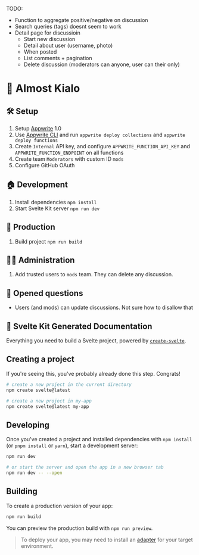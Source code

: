 TODO:

- Function to aggregate positive/negative on discussion
- Search queries (tags) doesnt seem to work
- Detail page for discussioin
  - Start new discussion
  - Detail about user (username, photo)
  - When posted
  - List comments + pagination
  - Delete discussion (moderators can anyone, user can their only)

# 💬 Almost Kialo

## 🛠️ Setup

1. Setup [Appwrite](https://appwrite.io/) 1.0
2. Use [Appwrite CLI](https://appwrite.io/docs/command-line) and run `appwrite deploy collections` and `appwrite deploy functions`
3. Create `Internal` API key, and configure `APPWRITE_FUNCTION_API_KEY` and `APPWRITE_FUNCTION_ENDPOINT` on all functions
4. Create team `Moderators` with custom ID `mods`
5. Configure GitHub OAuth

## 🏠 Development

1. Install dependencies `npm install`
2. Start Svelte Kit server `npm run dev`

## 🚀 Production

1. Build project `npm run build`

## 🧑‍🚒 Administration

1. Add trusted users to `mods` team. They can delete any discussion.

## 🤔 Opened questions

- Users (and mods) can update discussions. Not sure how to disallow that

## 🤖 Svelte Kit Generated Documentation

Everything you need to build a Svelte project, powered by [`create-svelte`](https://github.com/sveltejs/kit/tree/master/packages/create-svelte).

## Creating a project

If you're seeing this, you've probably already done this step. Congrats!

```bash
# create a new project in the current directory
npm create svelte@latest

# create a new project in my-app
npm create svelte@latest my-app
```

## Developing

Once you've created a project and installed dependencies with `npm install` (or `pnpm install` or `yarn`), start a development server:

```bash
npm run dev

# or start the server and open the app in a new browser tab
npm run dev -- --open
```

## Building

To create a production version of your app:

```bash
npm run build
```

You can preview the production build with `npm run preview`.

> To deploy your app, you may need to install an [adapter](https://kit.svelte.dev/docs/adapters) for your target environment.
